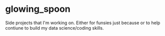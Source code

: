 # glowing_spoon
Side projects that I'm working on. Either for funsies just because or to help contiune to build my data science/coding skills.
